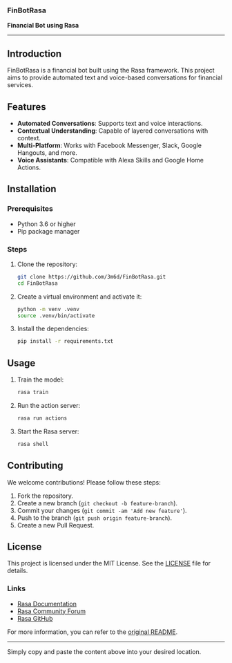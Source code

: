 ### FinBotRasa

**Financial Bot using Rasa**

---

## Introduction

FinBotRasa is a financial bot built using the Rasa framework. This project aims to provide automated text and voice-based conversations for financial services.

## Features

- **Automated Conversations**: Supports text and voice interactions.
- **Contextual Understanding**: Capable of layered conversations with context.
- **Multi-Platform**: Works with Facebook Messenger, Slack, Google Hangouts, and more.
- **Voice Assistants**: Compatible with Alexa Skills and Google Home Actions.

## Installation

### Prerequisites

- Python 3.6 or higher
- Pip package manager

### Steps

1. Clone the repository:
   ```bash
   git clone https://github.com/3m6d/FinBotRasa.git
   cd FinBotRasa
   ```

2. Create a virtual environment and activate it:
   ```bash
   python -m venv .venv
   source .venv/bin/activate
   ```

3. Install the dependencies:
   ```bash
   pip install -r requirements.txt
   ```

## Usage

1. Train the model:
   ```bash
   rasa train
   ```

2. Run the action server:
   ```bash
   rasa run actions
   ```

3. Start the Rasa server:
   ```bash
   rasa shell
   ```

## Contributing

We welcome contributions! Please follow these steps:

1. Fork the repository.
2. Create a new branch (`git checkout -b feature-branch`).
3. Commit your changes (`git commit -am 'Add new feature'`).
4. Push to the branch (`git push origin feature-branch`).
5. Create a new Pull Request.

## License

This project is licensed under the MIT License. See the [LICENSE](LICENSE) file for details.

### Links

- [Rasa Documentation](https://rasa.com/docs)
- [Rasa Community Forum](https://forum.rasa.com)
- [Rasa GitHub](https://github.com/RasaHQ/rasa)

For more information, you can refer to the [original README](https://github.com/3m6d/FinBotRasa/blob/main/README.md).

---

Simply copy and paste the content above into your desired location.

